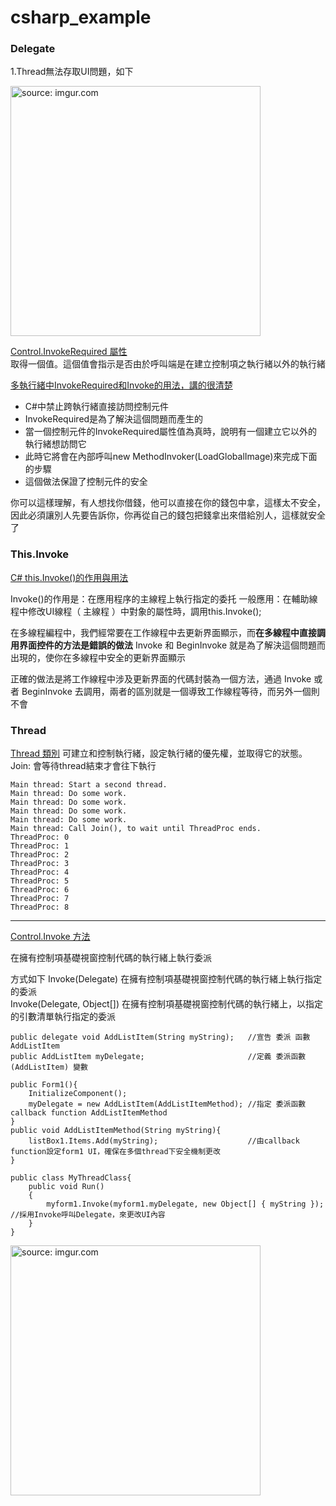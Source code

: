 # csharp_example


### Delegate

1.Thread無法存取UI問題，如下

<a href="https://imgur.com/gNroYlO"><img src="https://i.imgur.com/gNroYlO.png" title="source: imgur.com" width="400px" /></a>

[Control.InvokeRequired 屬性][2]  
取得一個值。這個值會指示是否由於呼叫端是在建立控制項之執行緒以外的執行緒  


[多執行緒中InvokeRequired和Invoke的用法，講的很清楚][3]
- C#中禁止跨執行緒直接訪問控制元件
- InvokeRequired是為了解決這個問題而產生的
- 當一個控制元件的InvokeRequired屬性值為真時，說明有一個建立它以外的執行緒想訪問它
- 此時它將會在內部呼叫new MethodInvoker(LoadGlobalImage)來完成下面的步驟
- 這個做法保證了控制元件的安全

你可以這樣理解，有人想找你借錢，他可以直接在你的錢包中拿，這樣太不安全，因此必須讓別人先要告訴你，你再從自己的錢包把錢拿出來借給別人，這樣就安全了


### This.Invoke

[C# this.Invoke()的作用與用法][4]

Invoke()的作用是：在應用程序的主線程上執行指定的委托
一般應用：在輔助線程中修改UI線程（ 主線程 ）中對象的屬性時，調用this.Invoke();

在多線程編程中，我們經常要在工作線程中去更新界面顯示，而**在多線程中直接調用界面控件的方法是錯誤的做法**
Invoke 和 BeginInvoke 就是為了解決這個問題而出現的，使你在多線程中安全的更新界面顯示

正確的做法是將工作線程中涉及更新界面的代碼封裝為一個方法，通過 Invoke 或者 BeginInvoke 去調用，兩者的區別就是一個導致工作線程等待，而另外一個則不會

### Thread

[Thread 類別][1]
可建立和控制執行緒，設定執行緒的優先權，並取得它的狀態。
Join: 會等待thread結束才會往下執行

```
Main thread: Start a second thread.
Main thread: Do some work.
Main thread: Do some work.
Main thread: Do some work.
Main thread: Do some work.
Main thread: Call Join(), to wait until ThreadProc ends.
ThreadProc: 0
ThreadProc: 1
ThreadProc: 2
ThreadProc: 3
ThreadProc: 4
ThreadProc: 5
ThreadProc: 6
ThreadProc: 7
ThreadProc: 8
```

-----------------

[Control.Invoke 方法][5]

在擁有控制項基礎視窗控制代碼的執行緒上執行委派

方式如下
Invoke(Delegate) 在擁有控制項基礎視窗控制代碼的執行緒上執行指定的委派  
Invoke(Delegate, Object[]) 在擁有控制項基礎視窗控制代碼的執行緒上，以指定的引數清單執行指定的委派  

```
public delegate void AddListItem(String myString);   //宣告 委派 函數 AddListItem
public AddListItem myDelegate;                       //定義 委派函數(AddListItem) 變數

public Form1(){
	InitializeComponent();
	myDelegate = new AddListItem(AddListItemMethod); //指定 委派函數 callback function AddListItemMethod
}
public void AddListItemMethod(String myString){
	listBox1.Items.Add(myString);                    //由callback function設定form1 UI，確保在多個thread下安全機制更改
}
```

```
public class MyThreadClass{
	public void Run()
	{
		myform1.Invoke(myform1.myDelegate, new Object[] { myString });  //採用Invoke呼叫Delegate，來更改UI內容
	}
}
```

<a href="https://imgur.com/I8dFiOC"><img src="https://i.imgur.com/I8dFiOC.png" title="source: imgur.com" width="400px" /></a>


[1]:https://docs.microsoft.com/zh-tw/dotnet/api/system.threading.thread?view=net-6.0
[2]:https://docs.microsoft.com/zh-tw/dotnet/api/system.windows.forms.control.invokerequired?view=windowsdesktop-6.0
[3]:https://www.796t.com/content/1549952496.html
[4]:http://www.aspphp.online/bianchen/dnet/gydnet/201701/169881.html
[5]:https://docs.microsoft.com/zh-tw/dotnet/api/system.windows.forms.control.invoke?view=windowsdesktop-6.0&viewFallbackFrom=netstandard-2.0